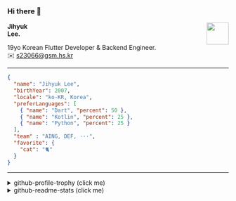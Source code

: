 ### Hi there 👋
<img src="https://github.githubassets.com/images/mona-loading-default.gif" width="50px" align="right">
</a>

**Jihyuk\
Lee.**

19yo Korean Flutter Developer & Backend Engineer.\
✉️ <s23066@gsm.hs.kr>

---

```json
{
  "name": "Jihyuk Lee",
  "birthYear": 2007,
  "locale": "ko-KR, Korea",
  "preferLanguages": [
    { "name": "Dart", "percent": 50 },
    { "name": "Kotlin", "percent": 25 },
    { "name": "Python", "percent": 25 }
  ],
  "team" : "AING, DEF, ···",
  "favorite": {
    "cat": "🐈"
  }
}
```
---
<details>
  <summary>github-profile-trophy (click me)</summary>
  
![](https://github-profile-trophy.vercel.app/?username=withJihyuk&row=1&column=8&theme=nord)
  
</details>
<details>
  <summary>github-readme-stats (click me)</summary>
  
<!--START_SECTION:waka-->
![Code Time](http://img.shields.io/badge/Code%20Time-744%20hrs%2055%20mins-blue)

![Lines of code](https://img.shields.io/badge/%EC%A0%80%EB%8A%94%20%EC%97%AC%ED%83%9C%EA%B9%8C%EC%A7%80%20-695.7%20thousand%20%EC%A4%84%EC%9D%98%20%EC%BD%94%EB%93%9C%EB%A5%BC%20%EC%9E%91%EC%84%B1%ED%96%88%EC%96%B4%EC%9A%94.-blue)

**저는 아침형 인간이에요. 🐤** 

```text
🌞 아침                     637 commits         █████░░░░░░░░░░░░░░░░░░░░   18.51 % 
🌆 낮　                     1153 commits        ████████░░░░░░░░░░░░░░░░░   33.50 % 
🌃 저녁                     1313 commits        ██████████░░░░░░░░░░░░░░░   38.15 % 
🌙 밤　                     339 commits         ██░░░░░░░░░░░░░░░░░░░░░░░   09.85 % 
```


📊 **저는 이번주를 이렇게 시간을 보냈어요.** 

```text
🕑︎ Timezone: Asia/Seoul

💬 프로그래밍 언어들: 
Java                     3 hrs 5 mins        █████████░░░░░░░░░░░░░░░░   37.86 % 
TypeScript               2 hrs 28 mins       ████████░░░░░░░░░░░░░░░░░   30.36 % 
YAML                     1 hr 18 mins        ████░░░░░░░░░░░░░░░░░░░░░   16.08 % 
Docker                   25 mins             █░░░░░░░░░░░░░░░░░░░░░░░░   05.19 % 
Properties               11 mins             █░░░░░░░░░░░░░░░░░░░░░░░░   02.27 % 

🔥 에디터들: 
IntelliJ IDEA            4 hrs 8 mins        █████████████░░░░░░░░░░░░   50.73 % 
VS Code                  4 hrs 1 min         ████████████░░░░░░░░░░░░░   49.27 % 

💻 운영 체제들: 
Mac                      8 hrs 10 mins       █████████████████████████   100.00 % 
```


 Last Updated on 06/03/2025 18:51:44 UTC
<!--END_SECTION:waka-->

</details>

</div>

